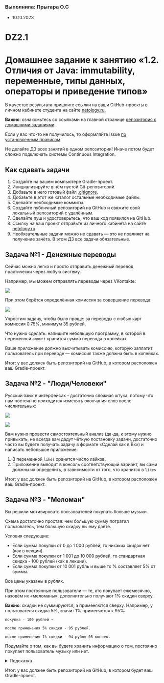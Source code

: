 ### Выполнила: Прыгара О.С

* 10.10.2023

# DZ2.1

# Домашнее задание к занятию «1.2. Отличия от Java: immutability, переменные, типы данных, операторы и приведение типов»

В качестве результата пришлите ссылки на ваши GitHub-проекты в личном кабинете студента на
сайте [netology.ru](https://netology.ru).

**Важно**: ознакомьтесь со ссылками на главной странице [репозитория с домашними заданиями](../README.md).

Если у вас что-то не получилось, то оформляйте Issue [по установленным правилам](../report-requirements.md).

Не делайте ДЗ всех занятий в одном репозитории! Иначе потом будет сложно подключать системы Continuous Integration.

## Как сдавать задачи

1. Создайте на вашем компьютере Gradle-проект.
1. Инициализируйте в нём пустой Git-репозиторий.
1. Добавьте в него готовый файл [.gitignore](../.gitignore).
1. Добавьте в этот же каталог остальные необходимые файлы.
1. Сделайте необходимые коммиты.
1. Создайте публичный репозиторий на GitHub и свяжите свой локальный репозиторий с удалённым.
1. Сделайте пуш и удостоверьтесь, что ваш код появился на GitHub.
1. Ссылку на ваш проект отправьте из личного кабинета на сайте [netology.ru](https://netology.ru).
1. Необязательные задачи можно не сдавать — это не повлияет на получение зачёта. В этом ДЗ все задачи обязательные.

## Задача №1 - Денежные переводы

Сейчас можно легко и просто отправить денежный перевод практически через любую систему.

Например, мы можем отправлять переводы через VKontakte:

![](pic/vk-pay.png)

При этом берётся определённая комиссия за совершение перевода:

![](pic/vk-commission.png)

Упростим задачу, чтобы было проще: за переводы с любых карт комиссия 0.75%, минимум 35 рублей.

Что нужно сделать: напишите небольшую программу, в которой в переменной `amount` хранится сумма перевода в копейках.

Ваше приложение должно высчитывать комиссию, которую заплатит пользователь при переводе — комиссия также должна быть в
копейках.

Итог: у вас должен быть репозиторий на GitHub, в котором расположен ваш Gradle-проект.

## Задача №2 - "Люди/Человеки"

Русский язык в интерфейсах - достаточно сложная штука, потому что нам постоянно приходится изменять окончания слов после
числительных:

![](pic/likes1.png)

![](pic/likes2.png)

Вам нужно провести самостоятельный анализ (да-да, к этому нужно привыкать, не всегда вам дадут чёткую постановку задачи,
достаточно часто вы будете получать задачу в формате «Сделай как в Вк») и написать небольшое приложение:

1. В переменной `likes` хранится число лайков.
1. Приложение выводит в консоль соответствующий вариант, вы сами должны их определить, в зависимости от того, что
   хранится в `likes`

Итог: у вас должен быть репозиторий на GitHub, в котором расположен ваш Gradle-проект.

## Задача №3 - "Меломан"

Вы решили мотивировать пользователей покупать больше музыки.

Схема достаточно простая: чем большую сумму потратил пользователь, тем большую скидку вы ему даёте.

Условия следующие:

* Если сумма покупки от 0 до 1 000 рублей, то никаких скидок нет (как в лекции).
* Если сумма покупки от 1 001 до 10 000 рублей, то стандартная скидка - 100 рублей (как в лекции).
* Если сумма покупки от 10 001 рубль и выше то % составляет 5% от суммы.

Все цены указаны в рублях.

При этом постоянные пользователи — те, кто покупает ежемесячно, назовём их «меломаны», дополнительно получают 1% скидки
сверху.

**Важно**: скидки не суммируются, а применяются сверху. Например, у пользователя скидка 5%, значит 1% применяется к 95%:

```
покупка - 100 рублей →

после применения 5% скидки - 95 рублей.

после применения 1% скидки - 94 рубля 05 копеек.
```

Подумайте о том, как вы будете хранить информацию о том, постоянно покупает пользователь музыку или нет.

<details>
  <summary>Подсказка</summary>

Нехорошо смотреть подсказки 😈!

Но раз уж вы посмотрели, то вот она: почему бы эту информацию не хранить в виде `Boolean`?
</details>

Итог: у вас должен быть репозиторий на GitHub, в котором будет ваш Gradle-проект.